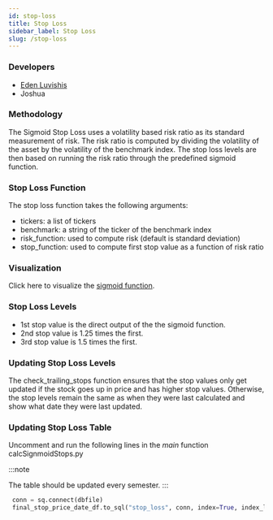 ```yaml
---
id: stop-loss
title: Stop Loss
sidebar_label: Stop Loss
slug: /stop-loss
---
```


### Developers
- [Eden Luvishis](https://www.linkedin.com/in/eden-l-b826b6132/)
- Joshua

### Methodology

The Sigmoid Stop Loss uses a volatility based risk ratio as its standard measurement of 
risk. The risk ratio is computed by dividing the volatility of the asset by the volatility
of the benchmark index. The stop loss levels are then based on running the risk ratio through 
the predefined sigmoid function. 

### Stop Loss Function
The stop loss function takes the following arguments: 
- tickers: a list of tickers
- benchmark: a string of the ticker of the benchmark index
- risk_function: used to compute risk (default is standard deviation)
- stop_function: used to compute first stop value as a function of risk ratio

### Visualization
Click here to visualize the [sigmoid function](https://www.desmos.com/calculator/60vlsja6sj).

### Stop Loss Levels
- 1st stop value is the direct output of the the sigmoid function. 
- 2nd stop value is 1.25 times the first. 
- 3rd stop value is 1.5 times the first.

### Updating Stop Loss Levels

The check_trailing_stops function ensures that the stop values only get updated if the stock
goes up in price and has higher stop values. Otherwise, the stop levels remain the same as when they were last calculated
and show what date they were last updated. 

### Updating Stop Loss Table
Uncomment and run the following lines in the _main_ function calcSignmoidStops.py

:::note

The table should be updated every semester.
:::

```python
 conn = sq.connect(dbfile)
 final_stop_price_date_df.to_sql("stop_loss", conn, index=True, index_label="Ticker", if_exists="replace")
```